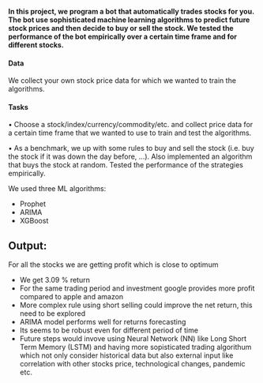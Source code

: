 
**In this project, we program a bot that automatically trades stocks for you. The bot
use sophisticated machine learning algorithms to predict future stock prices and then
decide to buy or sell the stock. We tested the performance of the bot empirically over a
certain time frame and for different stocks.**

#### Data
We collect your own stock price data for which we wanted to train the algorithms.

#### Tasks
• Choose a stock/index/currency/commodity/etc. and collect price data for a certain time
frame that we wanted to use to train and test the algorithms. 

• As a benchmark, we up with some rules to buy and sell the stock (i.e. buy the
stock if it was down the day before, ...). Also implemented an algorithm that buys the stock
at random. Tested the performance of the strategies empirically.

We used three ML algorithms:
  - Prophet
  - ARIMA
  - XGBoost

## Output:
For all the stocks we are getting profit which is close to optimum
 - We get 3.09 % return
 - For the same trading period and investment google provides more profit compared to apple and amazon
 - More complex rule using short selling could improve the net return, this need to be explored
 - ARIMA model performs well for returns forecasting
 - Its seems to be robust even for different period of time
 - Future steps would invove using Neural Network (NN) like Long Short Term Memory (LSTM) and having more sopisticated
   trading algorithum which not only consider historical data but also external input like correlation with other stocks price,
   technological changes, pandemic etc.
